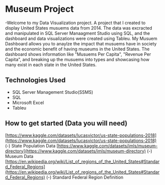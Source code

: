 # Museum Project
-Welcome to my Data Visualization project. A project that I created to display United States musuems data from 2014.
The data was excracted and manipulated in SQL Server Manaagment Studio using SQL, and the dashboard and data visualizations 
were created using Tableu. My Musuem Dashboard allows you to anaylze the impact that musuems have in society and the
economic benefit of having museums in the United States. The dashboard shows information like "Musuems Per Capita", "Revenue Per Capita",
and breaking up the musuems into types and showcasing how many exist in each state in the United States.
## Technologies Used
- SQL Server Management Studio(SSMS)
- SQL
- Microsoft Excel
- Tableu
## How to get started (Data you will need)
[https://www.kaggle.com/datasets/lucasvictor/us-state-populations-2018](https://www.kaggle.com/datasets/lucasvictor/us-state-populations-2018)
(-) State Population Data
[https://www.kaggle.com/datasets/imls/museum-directory](https://www.kaggle.com/datasets/imls/museum-directory)
(-) Museum Data
[https://en.wikipedia.org/wiki/List_of_regions_of_the_United_States#Standard_Federal_Regions](https://en.wikipedia.org/wiki/List_of_regions_of_the_United_States#Standard_Federal_Regions)
(-) Standard Federal Region Definition
